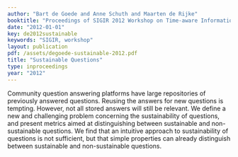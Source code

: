 ```yaml
---
author: "Bart de Goede and Anne Schuth and Maarten de Rijke"
booktitle: "Proceedings of SIGIR 2012 Workshop on Time-aware Information Access"
date: "2012-01-01"
key: de2012sustainable
keywords: "SIGIR, workshop"
layout: publication
pdf: /assets/degoede-sustainable-2012.pdf
title: "Sustainable Questions"
type: inproceedings
year: "2012"
---
```


Community question answering platforms have large repositories of previously answered questions. Reusing the answers for
new questions is tempting. However, not all stored answers will still be relevant. We define a new and challenging
problem concerning the sustainability of questions, and present metrics aimed at distinguishing between sustainable and
non-sustainable questions. We find that an intuitive approach to sustainability of questions is not sufficient, but that
simple properties can already distinguish between sustainable and non-sustainable questions.

